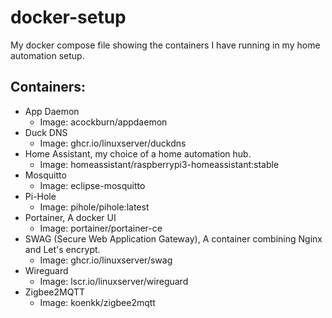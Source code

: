 # docker-setup
My docker compose file showing the containers I have running in my home automation setup.

## Containers:
* App Daemon
  * Image: acockburn/appdaemon
* Duck DNS
  * Image: ghcr.io/linuxserver/duckdns
* Home Assistant, my choice of a home automation hub. 
  * Image: homeassistant/raspberrypi3-homeassistant:stable
* Mosquitto
  * Image: eclipse-mosquitto  
* Pi-Hole
  * Image: pihole/pihole:latest
* Portainer, A docker UI
  * Image: portainer/portainer-ce
* SWAG (Secure Web Application Gateway), A container combining Nginx and Let's encrypt. 
  * Image: ghcr.io/linuxserver/swag
* Wireguard
  * Image: lscr.io/linuxserver/wireguard
* Zigbee2MQTT
  * Image: koenkk/zigbee2mqtt